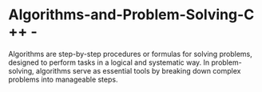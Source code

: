 # Algorithms-and-Problem-Solving-C ++ -
Algorithms are step-by-step procedures or formulas for solving problems, designed to perform tasks in a logical and systematic way. In problem-solving, algorithms serve as essential tools by breaking down complex problems into manageable steps.
